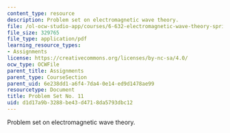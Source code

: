 ```yaml
---
content_type: resource
description: Problem set on electromagnetic wave theory.
file: /ol-ocw-studio-app/courses/6-632-electromagnetic-wave-theory-spring-2003/d1d17a9b3288be43d4718da5793dbc12_ps11.pdf
file_size: 329765
file_type: application/pdf
learning_resource_types:
- Assignments
license: https://creativecommons.org/licenses/by-nc-sa/4.0/
ocw_type: OCWFile
parent_title: Assignments
parent_type: CourseSection
parent_uid: 6e238dd1-a6f4-7da4-0e14-ed9d1478ae99
resourcetype: Document
title: Problem Set No. 11
uid: d1d17a9b-3288-be43-d471-8da5793dbc12
---
```

Problem set on electromagnetic wave theory.